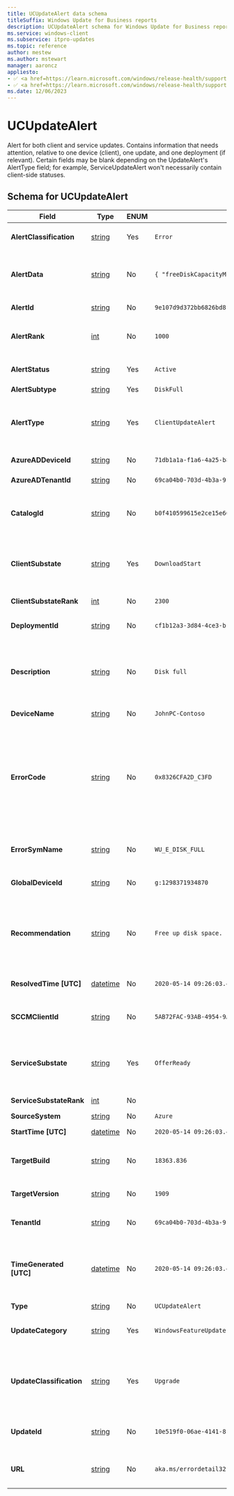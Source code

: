 ```yaml
---
title: UCUpdateAlert data schema
titleSuffix: Windows Update for Business reports
description: UCUpdateAlert schema for Windows Update for Business reports. UCUpdateAlert is an alert for both client and service updates.
ms.service: windows-client
ms.subservice: itpro-updates
ms.topic: reference
author: mestew
ms.author: mstewart
manager: aaroncz
appliesto: 
- ✅ <a href=https://learn.microsoft.com/windows/release-health/supported-versions-windows-client target=_blank>Windows 11</a>
- ✅ <a href=https://learn.microsoft.com/windows/release-health/supported-versions-windows-client target=_blank>Windows 10</a>	
ms.date: 12/06/2023
---
```


# UCUpdateAlert
<!--37063317, 30141258, 37063041-->
Alert for both client and service updates. Contains information that needs attention, relative to one device (client), one update, and one deployment (if relevant). Certain fields may be blank depending on the UpdateAlert's AlertType field; for example, ServiceUpdateAlert won't necessarily contain client-side statuses.

## Schema for UCUpdateAlert

|Field |Type | ENUM <!--8506381--> |Example |Description |
|---|---|---|---|---|
| **AlertClassification** |[string](/azure/data-explorer/kusto/query/scalar-data-types/string)  | Yes | `Error` | Whether this alert is an error, a warning, or informational |
| **AlertData** |[string](/azure/data-explorer/kusto/query/scalar-data-types/string)  | No | `{ "freeDiskCapacityMb": 3213, "contentSizeMb": 4381}` | An optional string formatted as a json payload containing metadata for the alert. |
| **AlertId** |[string](/azure/data-explorer/kusto/query/scalar-data-types/string)  | No | `9e107d9d372bb6826bd81d3542a419d6` | The unique identifier of this alert |
| **AlertRank** |[int](/azure/kusto/query/scalar-data-types/int) | No | `1000` | Integer ranking of alert for prioritization during troubleshooting |
| **AlertStatus** |[string](/azure/data-explorer/kusto/query/scalar-data-types/string)  | Yes | `Active` | Whether this alert is active, resolved, or deleted |
| **AlertSubtype** |[string](/azure/data-explorer/kusto/query/scalar-data-types/string)  | Yes | `DiskFull` | The subtype of alert |
| **AlertType** |[string](/azure/data-explorer/kusto/query/scalar-data-types/string)  | Yes | `ClientUpdateAlert` | The type of alert such as ClientUpdateAlert or ServiceUpdateAlert. Indicates which fields are present. |
| **AzureADDeviceId** |[string](/azure/data-explorer/kusto/query/scalar-data-types/string)  | No | `71db1a1a-f1a6-4a25-b88f-79c2f513dae0` | Microsoft Entra Device ID |
| **AzureADTenantId** |[string](/azure/data-explorer/kusto/query/scalar-data-types/string)  | No | `69ca04b0-703d-4b3a-9184-c4e3c15d6f5e` | Microsoft Entra tenant ID |
| **CatalogId** |[string](/azure/data-explorer/kusto/query/scalar-data-types/string)  | No | `b0f410599615e2ce15e6614ac3fc4ec62d80324020351e172edef89091a64f2f` | This field applies to drivers only. The Catalog ID of the update from Windows Autopatch. |
| **ClientSubstate** |[string](/azure/data-explorer/kusto/query/scalar-data-types/string)  | Yes | `DownloadStart` | If the alert is from the client, the ClientSubstate at the time this alert was activated or updated, else empty. |
| **ClientSubstateRank** |[int](/azure/kusto/query/scalar-data-types/int) | No | `2300` | Rank of ClientSubstate |
| **DeploymentId** |[string](/azure/data-explorer/kusto/query/scalar-data-types/string)  | No | `cf1b12a3-3d84-4ce3-bc8e-de48459e252d` | The deployment this alert is relative to, if there's one. |
| **Description** |[string](/azure/data-explorer/kusto/query/scalar-data-types/string)  | No | `Disk full` | A localized string translated from a combination of other Alert fields + language preference that describes the issue in detail. |
| **DeviceName** |[string](/azure/data-explorer/kusto/query/scalar-data-types/string)  | No | `JohnPC-Contoso` | The given device's name |
| **ErrorCode** |[string](/azure/data-explorer/kusto/query/scalar-data-types/string)  | No | `0x8326CFA2D_C3FD` | The error code, if any, that triggered this alert. In the case of client-based explicit alerts, error codes can have extended error codes, which are appended to the error code with an underscore separator. |
| **ErrorSymName** |[string](/azure/data-explorer/kusto/query/scalar-data-types/string)  | No | `WU_E_DISK_FULL` | The symbolic name that maps to the error code, if any, otherwise empty. |
| **GlobalDeviceId** |[string](/azure/data-explorer/kusto/query/scalar-data-types/string)  | No | `g:1298371934870` | Internal Microsoft Global identifier, if available. |
| **Recommendation** |[string](/azure/data-explorer/kusto/query/scalar-data-types/string)  | No | `Free up disk space.` | A localized string translated from RecommendedAction, Message, and other fields (depending on the source of the alert) that provides a recommended action. |
| **ResolvedTime [UTC]** | [datetime](/azure/kusto/query/scalar-data-types/datetime)  | No |  `2020-05-14 09:26:03.478039` | The time this alert was resolved, else empty. |
| **SCCMClientId** |[string](/azure/data-explorer/kusto/query/scalar-data-types/string)  | No | `5AB72FAC-93AB-4954-9AB0-6557D0EFA245` | Configuration manager client ID of the device, if available. |
| **ServiceSubstate** |[string](/azure/data-explorer/kusto/query/scalar-data-types/string)  | Yes | `OfferReady` | If the alert is from the service, the ServiceSubstate at the time this alert was activated or updated, else empty. |
| **ServiceSubstateRank** |[int](/azure/kusto/query/scalar-data-types/int) | No |  | Rank of 'ClientSubstate' |
| **SourceSystem** |[string](/azure/data-explorer/kusto/query/scalar-data-types/string)  | No | `Azure` |  |
| **StartTime [UTC]** | [datetime](/azure/kusto/query/scalar-data-types/datetime)  | No |  `2020-05-14 09:26:03.478039` | The time this alert was activated. |
| **TargetBuild** |[string](/azure/data-explorer/kusto/query/scalar-data-types/string)  | No | `18363.836` | The Windows 10 Major. Revision this 'UpdateAlert' is relative to. |
| **TargetVersion** |[string](/azure/data-explorer/kusto/query/scalar-data-types/string)  | No | `1909` | The Windows 10 build this UpdateAlert is relative to. |
| **TenantId** |[string](/azure/data-explorer/kusto/query/scalar-data-types/string)  | No | `69ca04b0-703d-4b3a-9184-c4e3c15d6f5e` | Microsoft Entra tenant ID of the device. |
| **TimeGenerated [UTC]** | [datetime](/azure/kusto/query/scalar-data-types/datetime)  | No |  `2020-05-14 09:26:03.478039` | The time the snapshot generated this specific record. This is to determine to which batch snapshot this record belongs. |
| **Type** |[string](/azure/data-explorer/kusto/query/scalar-data-types/string)  | No | `UCUpdateAlert` | The entity type |
| **UpdateCategory** |[string](/azure/data-explorer/kusto/query/scalar-data-types/string)  | Yes | `WindowsFeatureUpdate` | The type of content this DeviceUpdateEvent is tracking. |
| **UpdateClassification** |[string](/azure/data-explorer/kusto/query/scalar-data-types/string)  | Yes | `Upgrade` | Whether this update is an upgrade (feature update), security (quality update), nonsecurity (quality update), or driver |
| **UpdateId** |[string](/azure/data-explorer/kusto/query/scalar-data-types/string)  | No | `10e519f0-06ae-4141-8f53-afee63e995f0` | This field applies to drivers only. The Update ID of the targeted update. |
| **URL** |[string](/azure/data-explorer/kusto/query/scalar-data-types/string)  | No | `aka.ms/errordetail32152` | An optional URL to get more in-depth information related to this alert. |
